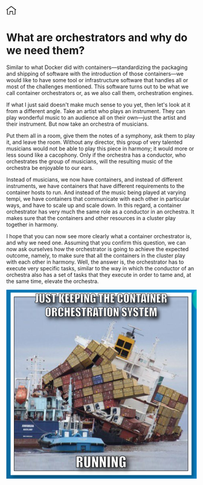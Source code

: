 [![Home](../../img/home.png)](../M-10/README.md)
# **What are orchestrators and why do we need them?**

Similar to what Docker did with containers—standardizing the packaging and shipping of software with the introduction of those containers—we would like to have some tool or infrastructure software that handles all or most of the challenges mentioned. This software turns out to be what we call container orchestrators or, as we also call them, orchestration engines.

If what I just said doesn't make much sense to you yet, then let's look at it from a different angle. Take an artist who plays an instrument. They can play wonderful music to an audience all on their own—just the artist and their instrument. But now take an orchestra of musicians.

Put them all in a room, give them the notes of a symphony, ask them to play it, and leave the room. Without any director, this group of very talented musicians would not be able to play this piece in harmony; it would more or less sound like a cacophony. Only if the orchestra has a conductor, who orchestrates the group of musicians, will the resulting music of the orchestra be enjoyable to our ears.

Instead of musicians, we now have containers, and instead of different instruments, we have containers that have different requirements to the container hosts to run. And instead of the music being played at varying tempi, we have containers that communicate with each other in particular ways, and have to scale up and scale down. In this regard, a container orchestrator has very much the same role as a conductor in an orchestra. It makes sure that the containers and other resources in a cluster play together in harmony.

I hope that you can now see more clearly what a container orchestrator is, and why we need one. Assuming that you confirm this question, we can now ask ourselves how the orchestrator is going to achieve the expected outcome, namely, to make sure that all the containers in the cluster play with each other in harmony. Well, the answer is, the orchestrator has to execute very specific tasks, similar to the way in which the conductor of an orchestra also has a set of tasks that they execute in order to tame and, at the same time, elevate the orchestra. 

![orc](./img/orchestration.png)